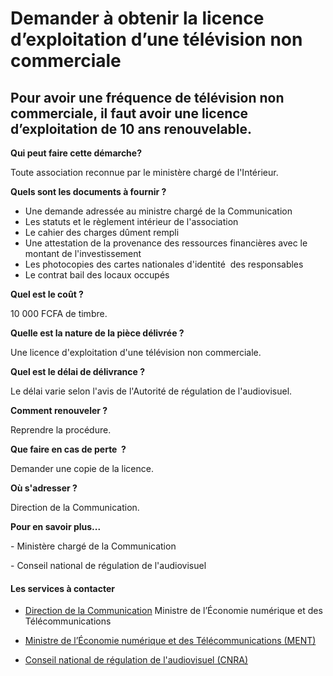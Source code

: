 # Demander à obtenir la licence d’exploitation d’une télévision non commerciale

Pour avoir une fréquence de télévision non commerciale, il faut avoir une licence d’exploitation de 10 ans renouvelable.
------------------------------------------------------------------------------------------------------------------------

**Qui peut faire cette démarche?**

Toute association reconnue par le ministère chargé de l'Intérieur.

**Quels sont les documents à fournir ?**

*   Une demande adressée au ministre chargé de la Communication
*   Les statuts et le règlement intérieur de l'association
*   Le cahier des charges dûment rempli
*   Une attestation de la provenance des ressources financières avec le montant de l'investissement
*   Les photocopies des cartes nationales d'identité  des responsables
*   Le contrat bail des locaux occupés

**Quel est le coût ?**

10 000 FCFA de timbre.

**Quelle est la nature de la pièce délivrée ?**

Une licence d'exploitation d'une télévision non commerciale.

**Quel est le délai de délivrance ?**

Le délai varie selon l'avis de l'Autorité de régulation de l'audiovisuel.

**Comment renouveler ?**

Reprendre la procédure.

**Que faire en cas de perte  ?**

Demander une copie de la licence.

**Où s'adresser ?**

Direction de la Communication.

**Pour en savoir plus...**

\- Ministère chargé de la Communication

\- Conseil national de régulation de l'audiovisuel

#### Les services à contacter

*   [Direction de la Communication](../../../services/direction-de-la-communication.md) Ministre de l’Économie numérique et des Télécommunications  
    
*   [Ministre de l’Économie numérique et des Télécommunications (MENT)](../../../services/ministre-de-leconomie-numerique-et-des-telecommunications-ment.md)
*   [Conseil national de régulation de l'audiovisuel (CNRA)](../../../services/conseil-national-de-regulation-de-laudiovisuel-cnra.md)